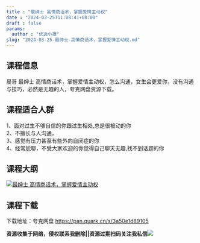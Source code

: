 ```yaml
---
title : "最绅士 高情商话术，掌握爱情主动权"
date : "2024-03-25T11:08:41+08:00"
draft : false
params:
  author : "优选小报"
slug: "2024-03-25-最绅士-高情商话术，掌握爱情主动权.md"
---
```


## 课程信息

晨哥 最绅士 高情商话术，掌握爱情主动权，怎么沟通，女生会更爱你，没有沟通与技巧，必然是无趣的人，夸克网盘资源下载。

## 课程适合人群

1、面对过生不够自信的你跟过生相处,总是很被动的你  
2、不擅长与人沟通，  
3、感觉有压力甚至有些外向自闭症的你  
4、经常尬聊，不受大家欢迎的你觉得自己聊天无趣,找不到话题的你

## 课程大纲

[![最绅士
高情商话术，掌握爱情主动权](//img7-1.zhekoulieshou.com/mmbiz_jpg/iaHBVewvSIbAjcr9g6TlCXSfiaDqkbzuEzmiaGJqUvqqicv6DlGicOAjdAb13u7LQI5icZUD5csIHlD6RhicUDk1F1icTw/0)](//img7-1.zhekoulieshou.com/mmbiz_jpg/iaHBVewvSIbAjcr9g6TlCXSfiaDqkbzuEzmiaGJqUvqqicv6DlGicOAjdAb13u7LQI5icZUD5csIHlD6RhicUDk1F1icTw/0)

## 课程下载

下载地址：夸克网盘 https://pan.quark.cn/s/3a50e1d89105

**资源收集于网络，侵权联系我删除||资源过期扫码关注我私信**![](//img7-1.zhekoulieshou.com/mmbiz_jpg/iaHBVewvSIbAjcr9g6TlCXSfiaDqkbzuEzp207hVzPqT4YGQOAazQ1KNHCeACbia5Lzq4Ckwibe48iar1q7lgVP1o3w/640?wx_fmt=jpeg&from=appmsg)


